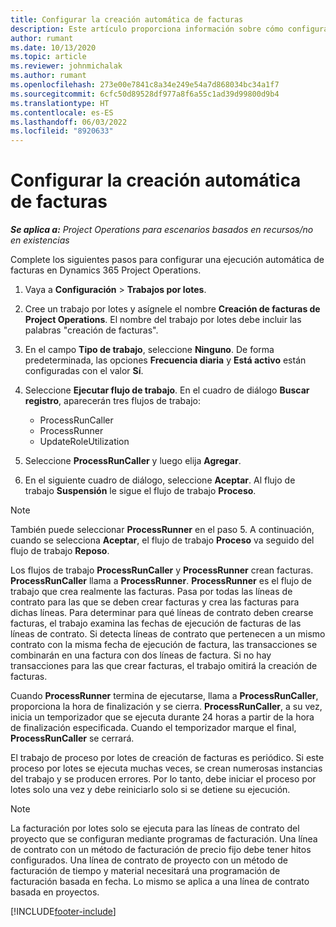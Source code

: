 ```yaml
---
title: Configurar la creación automática de facturas
description: Este artículo proporciona información sobre cómo configurar el sistema para generar facturas automáticamente.
author: rumant
ms.date: 10/13/2020
ms.topic: article
ms.reviewer: johnmichalak
ms.author: rumant
ms.openlocfilehash: 273e00e7841c8a34e249e54a7d868034bc34a1f7
ms.sourcegitcommit: 6cfc50d89528df977a8f6a55c1ad39d99800d9b4
ms.translationtype: HT
ms.contentlocale: es-ES
ms.lasthandoff: 06/03/2022
ms.locfileid: "8920633"
---
```

# <a name="configure-automatic-invoice-creation"></a>Configurar la creación automática de facturas

_**Se aplica a:** Project Operations para escenarios basados en recursos/no en existencias_


Complete los siguientes pasos para configurar una ejecución automática de facturas en Dynamics 365 Project Operations.

1. Vaya a **Configuración** > **Trabajos por lotes**.
2. Cree un trabajo por lotes y asígnele el nombre **Creación de facturas de Project Operations**. El nombre del trabajo por lotes debe incluir las palabras "creación de facturas".
3. En el campo **Tipo de trabajo**, seleccione **Ninguno**. De forma predeterminada, las opciones **Frecuencia diaria** y **Está activo** están configuradas con el valor **Sí**.
4. Seleccione **Ejecutar flujo de trabajo**. En el cuadro de diálogo **Buscar registro**, aparecerán tres flujos de trabajo:

    - ProcessRunCaller
    - ProcessRunner
    - UpdateRoleUtilization

5. Seleccione **ProcessRunCaller** y luego elija **Agregar**.
6. En el siguiente cuadro de diálogo, seleccione **Aceptar**. Al flujo de trabajo **Suspensión** le sigue el flujo de trabajo **Proceso**.

  > [!NOTE]
  > También puede seleccionar **ProcessRunner** en el paso 5. A continuación, cuando se selecciona **Aceptar**, el flujo de trabajo **Proceso** va seguido del flujo de trabajo **Reposo**.

Los flujos de trabajo **ProcessRunCaller** y **ProcessRunner** crean facturas. **ProcessRunCaller** llama a **ProcessRunner**. **ProcessRunner** es el flujo de trabajo que crea realmente las facturas. Pasa por todas las líneas de contrato para las que se deben crear facturas y crea las facturas para dichas líneas. Para determinar para qué líneas de contrato deben crearse facturas, el trabajo examina las fechas de ejecución de facturas de las líneas de contrato. Si detecta líneas de contrato que pertenecen a un mismo contrato con la misma fecha de ejecución de factura, las transacciones se combinarán en una factura con dos líneas de factura. Si no hay transacciones para las que crear facturas, el trabajo omitirá la creación de facturas.

Cuando **ProcessRunner** termina de ejecutarse, llama a **ProcessRunCaller**, proporciona la hora de finalización y se cierra. **ProcessRunCaller**, a su vez, inicia un temporizador que se ejecuta durante 24 horas a partir de la hora de finalización especificada. Cuando el temporizador marque el final, **ProcessRunCaller** se cerrará.

El trabajo de proceso por lotes de creación de facturas es periódico. Si este proceso por lotes se ejecuta muchas veces, se crean numerosas instancias del trabajo y se producen errores. Por lo tanto, debe iniciar el proceso por lotes solo una vez y debe reiniciarlo solo si se detiene su ejecución.

> [!NOTE]
> La facturación por lotes solo se ejecuta para las líneas de contrato del proyecto que se configuran mediante programas de facturación. Una línea de contrato con un método de facturación de precio fijo debe tener hitos configurados. Una línea de contrato de proyecto con un método de facturación de tiempo y material necesitará una programación de facturación basada en fecha. Lo mismo se aplica a una línea de contrato basada en proyectos.     


[!INCLUDE[footer-include](../includes/footer-banner.md)]